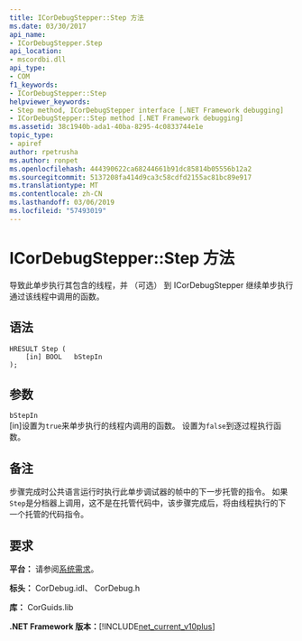 ```yaml
---
title: ICorDebugStepper::Step 方法
ms.date: 03/30/2017
api_name:
- ICorDebugStepper.Step
api_location:
- mscordbi.dll
api_type:
- COM
f1_keywords:
- ICorDebugStepper::Step
helpviewer_keywords:
- Step method, ICorDebugStepper interface [.NET Framework debugging]
- ICorDebugStepper::Step method [.NET Framework debugging]
ms.assetid: 38c1940b-ada1-40ba-8295-4c0833744e1e
topic_type:
- apiref
author: rpetrusha
ms.author: ronpet
ms.openlocfilehash: 444390622ca68244661b91dc85814b05556b12a2
ms.sourcegitcommit: 5137208fa414d9ca3c58cdfd2155ac81bc89e917
ms.translationtype: MT
ms.contentlocale: zh-CN
ms.lasthandoff: 03/06/2019
ms.locfileid: "57493019"
---
```

# <a name="icordebugstepperstep-method"></a>ICorDebugStepper::Step 方法
导致此单步执行其包含的线程，并 （可选） 到 ICorDebugStepper 继续单步执行通过该线程中调用的函数。  
  
## <a name="syntax"></a>语法  
  
```  
HRESULT Step (  
    [in] BOOL   bStepIn  
);  
```  
  
## <a name="parameters"></a>参数  
 `bStepIn`  
 [in]设置为`true`来单步执行的线程内调用的函数。 设置为`false`到逐过程执行函数。  
  
## <a name="remarks"></a>备注  
 步骤完成时公共语言运行时执行此单步调试器的帧中的下一步托管的指令。 如果`Step`是分档器上调用，这不是在托管代码中，该步骤完成后，将由线程执行的下一个托管的代码指令。  
  
## <a name="requirements"></a>要求  
 **平台：** 请参阅[系统需求](../../../../docs/framework/get-started/system-requirements.md)。  
  
 **标头：** CorDebug.idl、 CorDebug.h  
  
 **库：** CorGuids.lib  
  
 **.NET Framework 版本：**[!INCLUDE[net_current_v10plus](../../../../includes/net-current-v10plus-md.md)]
